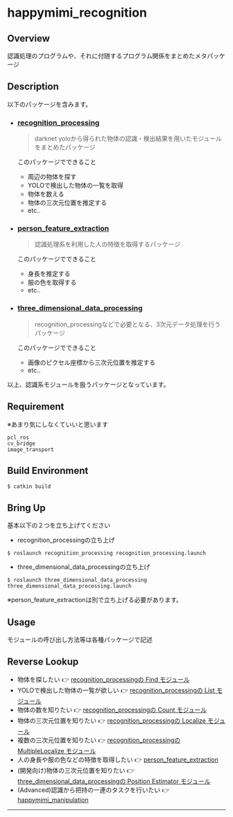 # happymimi_recognition
## Overview
認識処理のプログラムや、それに付随するプログラム関係をまとめたメタパッケージ

## Description
以下のパッケージを含みます。
- ### [recognition_processing](./recognition_processing)
    > darknet yoloから得られた物体の認識・検出結果を用いたモジュールをまとめたパッケージ  

    このパッケージでできること
    - 周辺の物体を探す
    - YOLOで検出した物体の一覧を取得
    - 物体を数える
    - 物体の三次元位置を推定する
    - etc..

- ### [person_feature_extraction](./person_feature_extraction)
    > 認識処理系を利用した人の特徴を取得するパッケージ  

    このパッケージでできること
    - 身長を推定する
    - 服の色を取得する
    - etc..

- ### [three_dimensional_data_processing](./three_dimensional_data_processing)
    > recognition_processingなどで必要となる、3次元データ処理を行うパッケージ  
    
    このパッケージでできること
    - 画像のピクセル座標から三次元位置を推定する
    - etc..
    
以上、認識系モジュールを扱うパッケージとなっています。  

## Requirement
※あまり気にしなくていいと思います
```
pcl_ros
cv_bridge
image_transport
```

## Build Environment
```
$ catkin build
```

## Bring Up
基本以下の２つを立ち上げてください  
- recognition_processingの立ち上げ
```
$ roslaunch recognition_processing recognition_processing.launch
```
- three_dimensional_data_processingの立ち上げ
```
$ roslaunch three_dimensional_data_processing three_dimensional_data_processing.launch
```
※person_feature_extractionは別で立ち上げる必要があります。  

## Usage
モジュールの呼び出し方法等は各種パッケージで記述

## Reverse Lookup
- 物体を探したい 👉 [recognition_processingの Find モジュール](https://github.com/KIT-Happy-Robot/happymimi_recognition/tree/master/recognition_processing#find)
- YOLOで検出した物体の一覧が欲しい 👉 [recognition_processingの List モジュール](https://github.com/KIT-Happy-Robot/happymimi_recognition/tree/master/recognition_processing#list)
- 物体の数を知りたい 👉 [recognition_processingの Count モジュール](https://github.com/KIT-Happy-Robot/happymimi_recognition/tree/master/recognition_processing#count)
- 物体の三次元位置を知りたい 👉 [recognition_processingの Localize モジュール](https://github.com/KIT-Happy-Robot/happymimi_recognition/tree/master/recognition_processing#localize)
- 複数の三次元位置を知りたい 👉 [recognition_processingの MultipleLocalize モジュール](https://github.com/KIT-Happy-Robot/happymimi_recognition/tree/master/recognition_processing#MultipleLocalize)
- 人の身長や服の色などの特徴を取得したい 👉 [person_feature_extraction](./person_feature_extraction)
- (開発向け)物体の三次元位置を知りたい 👉 [three_dimensional_data_processingの Position Estimator モジュール]()
- (Advanced)認識から把持の一連のタスクを行いたい 👉 [happymimi_manipulation](https://github.com/KIT-Happy-Robot/happymimi_manipulation)

---
